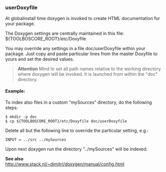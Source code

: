 ###  userDoxyfile

At globalinstall time doxygen is invoked to create HTML documentation for your package.

The Doxygen settings are centrally maintained in this file: ${TOOLBOSCORE_ROOT}/etc/Doxyfile

You may override any settings in a file doc/userDoxyfile within your package. Just copy and paste particular lines
from the master Doxyfile to yours and set the desired values.

> **Attention**
>    Mind to set all path names relative to the working directory where doxygen will be invoked. It is launched from within the "doc" directory.

####  Example:

To index also files in a custom "mySources" directory, do the following steps:

    $ mkdir -p doc
    $ cp ${TOOLBOSCORE_ROOT}/etc/Doxyfile doc/userDoxyfile

Delete all but the following line to override the particular setting, e.g.:

    INPUT = ../src ../mySources

Upon next doxygen run the directory "../mySources" will be indexed.

**See also**   
    http://www.stack.nl/~dimitri/doxygen/manual/config.html 

